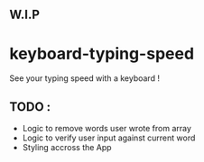## W.I.P

# keyboard-typing-speed
See your typing speed with a keyboard !

## TODO :
- Logic to remove words user wrote from array
- Logic to verify user input against current word
- Styling accross the App
